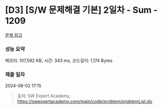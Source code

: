 # [D3] [S/W 문제해결 기본] 2일차 - Sum - 1209 

[문제 링크](https://swexpertacademy.com/main/code/problem/problemDetail.do?contestProbId=AV13_BWKACUCFAYh) 

### 성능 요약

메모리: 107,592 KB, 시간: 343 ms, 코드길이: 1,174 Bytes

### 제출 일자

2024-08-02 17:15



> 출처: SW Expert Academy, https://swexpertacademy.com/main/code/problem/problemList.do
